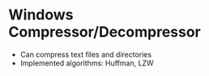 # Windows Compressor/Decompressor
- Can compress text files and directories
- Implemented algorithms: Huffman, LZW
